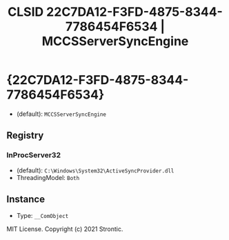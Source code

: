 ﻿---
title: "CLSID 22C7DA12-F3FD-4875-8344-7786454F6534 | MCCSServerSyncEngine"
excerpt: What is COM-Object CLSID 22C7DA12-F3FD-4875-8344-7786454F6534?
---

# {22C7DA12-F3FD-4875-8344-7786454F6534}

* (default): `MCCSServerSyncEngine`

## Registry


### InProcServer32

* (default): `C:\Windows\System32\ActiveSyncProvider.dll`
* ThreadingModel: `Both`

## Instance

* Type: `__ComObject`

MIT License. Copyright (c) 2021 Strontic.


